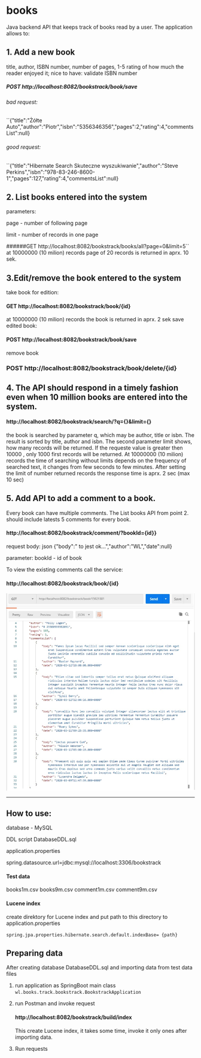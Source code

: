 # books
Java backend API that keeps track of books read by a user. The application allows to:

## 1.	Add a new book  
title,
 author, 
ISBN number, 
number of pages, 
1-5 rating of how much the reader enjoyed it; 
nice to have:  validate ISBN number 
##### POST  http://localhost:8082/bookstrack/book/save  
###### bad request:
``{"title":"Żółte Auto","author":"Piotr","isbn":"5356346356","pages":2,"rating":4,"commentsList":null}
###### good request:
 ``{"title":"Hibernate Search Skuteczne wyszukiwanie","author":"Steve Perkins","isbn":"978-83-246-8600-1","pages":127,"rating":4,"commentsList":null}

## 2. List books entered into the system

parameters: 

page - number of following page

limit - number of records in one page


######GET http://localhost:8082/bookstrack/books/all?page=0&limit=5``
at 10000000 (10 milion) records page of 20 records is returned in aprx. 10 sek.

## 3.Edit/remove the book entered to the system

take book for edition: 
#### GET http://localhost:8082/bookstrack/book/{id}
at 10000000 (10 milion) records the book is returned in aprx. 2 sek
save edited book:  
#### POST http://localhost:8082/bookstrack/book/save
remove book
### POST http://localhost:8082/bookstrack/book/delete/{id}

## 4. The API should respond in a timely fashion even when 10 million books are entered into the system. 
#### http://localhost:8082/bookstrack/search/?q={}&limit={}
the book is searched by parameter q, which may be author, title or isbn.
The result is sorted by title, author and isbn. 
The second parameter limit shows, how many records will be returned.
If the requeste value is greater then 10000 , only 1000 first records will be returned.
At 10000000 (10 milion) records the time of searching without limits depends on the frequency of searched text, it changes from few seconds to few minutes.
After setting the limit of number returned records the response time is aprx. 2 sec (max 10 sec)


## 5. Add API to add a comment to a book.
 Every book can have multiple comments. The List books API from point 2. should include latests 5 comments for every book.
#### http://localhost:8082/bookstrack/comment/?bookId={id}}
request body: json
{"body":" to jest ok...","author":"WL","date":null}

parameter: bookId - id of book

To view the existing comments call the service:

#### http://localhost:8082/bookstrack/book/{id}

![](book_comment.jpg)

---------------------
## How to use:
database - MySQL

 DDL script DatabaseDDL.sql
 
application.properties
 
spring.datasource.url=jdbc:mysql://localhost:3306/bookstrack
#### Test data
 books1m.csv books9m.csv comment1m.csv comment9m.csv
 #### Lucene index
 
 create direktory for Lucene index and put path to this directory to  application.properties
 
    spring.jpa.properties.hibernate.search.default.indexBase= {path}

## Preparing data

After creating database DatabaseDDL.sql and importing data from test data files

1. run application as SpringBoot main class    
    `wl.books.track.bookstrack.BookstrackApplication` 

2. run Postman and invoke request
   #### http://localhost:8082/bookstrack/build/index
   
    This create Lucene index, it takes some time, invoke it only ones after importing data.

3. Run requests 
